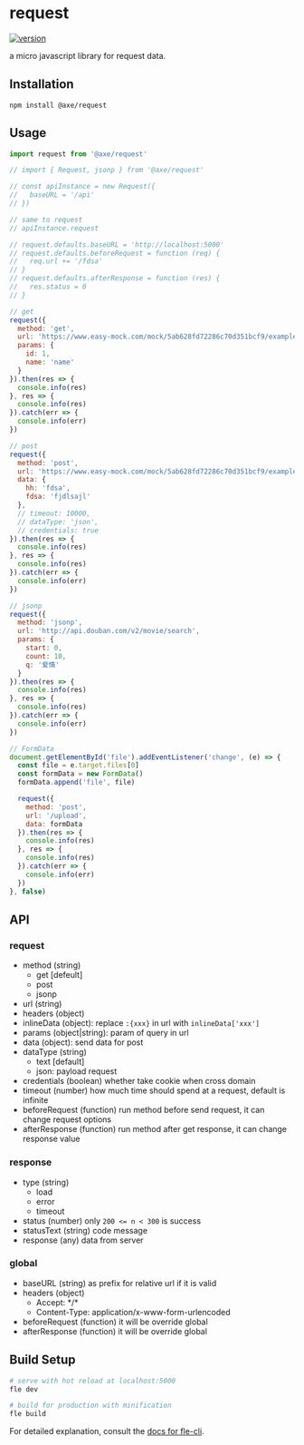 # request

[![version](https://img.shields.io/npm/v/@axe/request.svg)](https://www.npmjs.org/package/@axe/request)

a micro javascript library for request data.

## Installation

```console
npm install @axe/request
```

## Usage

```js
import request from '@axe/request'

// import { Request, jsonp } from '@axe/request'

// const apiInstance = new Request({
//   baseURL = '/api'
// })

// same to request
// apiInstance.request

// request.defaults.baseURL = 'http://localhost:5000'
// request.defaults.beforeRequest = function (req) {
//   req.url += '/fdsa'
// }
// request.defaults.afterResponse = function (res) {
//   res.status = 0
// }

// get
request({
  method: 'get',
  url: 'https://www.easy-mock.com/mock/5ab628fd72286c70d351bcf9/example/query',
  params: {
    id: 1,
    name: 'name'
  }
}).then(res => {
  console.info(res)
}, res => {
  console.info(res)
}).catch(err => {
  console.info(err)
})

// post
request({
  method: 'post',
  url: 'https://www.easy-mock.com/mock/5ab628fd72286c70d351bcf9/example/test',
  data: {
    hh: 'fdsa',
    fdsa: 'fjdlsajl'
  },
  // timeout: 10000,
  // dataType: 'json',
  // credentials: true
}).then(res => {
  console.info(res)
}, res => {
  console.info(res)
}).catch(err => {
  console.info(err)
})

// jsonp
request({
  method: 'jsonp',
  url: 'http://api.douban.com/v2/movie/search',
  params: {
    start: 0,
    count: 10,
    q: '爱情'
  }
}).then(res => {
  console.info(res)
}, res => {
  console.info(res)
}).catch(err => {
  console.info(err)
})

// FormData
document.getElementById('file').addEventListener('change', (e) => {
  const file = e.target.files[0]
  const formData = new FormData()
  formData.append('file', file)

  request({
    method: 'post',
    url: '/upload',
    data: formData
  }).then(res => {
    console.info(res)
  }, res => {
    console.info(res)
  }).catch(err => {
    console.info(err)
  })
}, false)
```

## API

### request

- method (string)
  - get [defeult]
  - post
  - jsonp
- url (string)
- headers (object)
- inlineData (object): replace `:{xxx}` in url with `inlineData['xxx']`
- params (object|string): param of query in url
- data (object): send data for post
- dataType (string)
  - text [default]
  - json: payload request
- credentials (boolean) whether take cookie when cross domain
- timeout (number) how much time should spend at a request, default is infinite
- beforeRequest (function) run method before send request, it can change request options
- afterResponse (function) run method after get response, it can change response value

### response

- type (string)
  - load
  - error
  - timeout
- status (number) only `200 <= n < 300` is success
- statusText (string) code message
- response (any) data from server

### global

- baseURL (string) as prefix for relative url if it is valid
- headers (object)
  - Accept: \*/\*
  - Content-Type: application/x-www-form-urlencoded
- beforeRequest (function) it will be override global
- afterResponse (function) it will be override global

## Build Setup

``` bash
# serve with hot reload at localhost:5000
fle dev

# build for production with minification
fle build
```

For detailed explanation, consult the [docs for fle-cli](https://www.npmjs.com/package/fle-cli).
